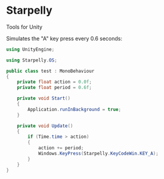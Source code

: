 # Starpelly
Tools for Unity

Simulates the "A" key press every 0.6 seconds:
```cs
using UnityEngine;

using Starpelly.OS;

public class test : MonoBehaviour
{
    private float action = 0.0f;
    private float period = 0.6f;

    private void Start()
    {
        Application.runInBackground = true;
    }

    private void Update()
    {
        if (Time.time > action)
        {
            action += period;
            Windows.KeyPress(Starpelly.KeyCodeWin.KEY_A);
        }
    }
}

```
